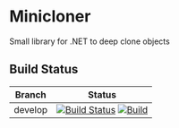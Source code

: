 # Minicloner

Small library for .NET to deep clone objects

## Build Status

Branch  |Status
--------|------
|develop|[![Build Status](https://dev.azure.com/carlosmunozrodriguez/Minicloner/_apis/build/status/Minicloner-CI?branchName=develop)](https://dev.azure.com/carlosmunozrodriguez/Minicloner/_build/latest?definitionId=16&branchName=develop) [![Build](https://github.com/carlosmunozrodriguez/Minicloner/actions/workflows/build.yml/badge.svg?branch=develop)](https://github.com/carlosmunozrodriguez/Minicloner/actions/workflows/build.yml)
